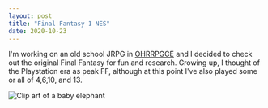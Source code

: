 ```yaml
---
layout: post
title: "Final Fantasy 1 NES"
date: 2020-10-23
---
```


I'm working on an old school JRPG in [OHRRPGCE](https://rpg.hamsterrepublic.com/ohrrpgce/Main_Page) and I decided to check out the original Final Fantasy for fun and research. Growing up, I thought of the Playstation era as peak FF, although at this point I've also played some or all of 4,6,10, and 13.

![Clip art of a baby elephant](/respondrate/images/baby_elephant_2.png "BabyElephant")
